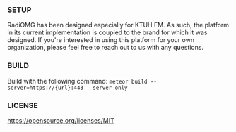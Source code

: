### SETUP ###

RadiOMG has been designed especially for KTUH FM. As such, the platform in its current implementation is coupled to the brand for which it was designed. If you're interested in using this platform for your own organization, please feel free to reach out to us with any questions. 

### BUILD ###

Build with the following command:
`meteor build --server=https://{url}:443 --server-only`

### LICENSE ###

https://opensource.org/licenses/MIT
